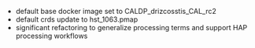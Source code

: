 - default base docker image set to CALDP_drizcosstis_CAL_rc2
- default crds update to hst_1063.pmap
- significant refactoring to generalize processing terms and support
  HAP processing workflows
